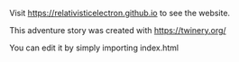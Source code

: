 Visit https://relativisticelectron.github.io  to see the website.



This adventure story was created with https://twinery.org/ 

You can edit it by simply importing index.html
